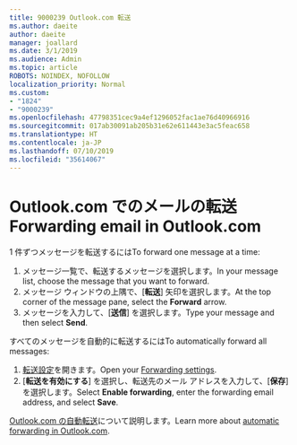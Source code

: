 ```yaml
---
title: 9000239 Outlook.com 転送
ms.author: daeite
author: daeite
manager: joallard
ms.date: 3/1/2019
ms.audience: Admin
ms.topic: article
ROBOTS: NOINDEX, NOFOLLOW
localization_priority: Normal
ms.custom:
- "1824"
- "9000239"
ms.openlocfilehash: 47798351cec9a4ef1296052fac1ae76d40966916
ms.sourcegitcommit: 017ab30091ab205b31e62e611443e3ac5feac658
ms.translationtype: HT
ms.contentlocale: ja-JP
ms.lasthandoff: 07/10/2019
ms.locfileid: "35614067"
---
```

# <a name="forwarding-email-in-outlookcom"></a><span data-ttu-id="0b681-102">Outlook.com でのメールの転送</span><span class="sxs-lookup"><span data-stu-id="0b681-102">Forwarding email in Outlook.com</span></span>

<span data-ttu-id="0b681-103">1 件ずつメッセージを転送するには</span><span class="sxs-lookup"><span data-stu-id="0b681-103">To forward one message at a time:</span></span>

1. <span data-ttu-id="0b681-104">メッセージ一覧で、転送するメッセージを選択します。</span><span class="sxs-lookup"><span data-stu-id="0b681-104">In your message list, choose the message that you want to forward.</span></span>
2. <span data-ttu-id="0b681-105">メッセージ ウィンドウの上隅で、[**転送**] 矢印を選択します。</span><span class="sxs-lookup"><span data-stu-id="0b681-105">At the top corner of the message pane, select the **Forward** arrow.</span></span>
3. <span data-ttu-id="0b681-106">メッセージを入力して、[**送信**] を選択します。</span><span class="sxs-lookup"><span data-stu-id="0b681-106">Type your message and then select **Send**.</span></span>

<span data-ttu-id="0b681-107">すべてのメッセージを自動的に転送するには</span><span class="sxs-lookup"><span data-stu-id="0b681-107">To automatically forward all messages:</span></span>

1. <span data-ttu-id="0b681-108">[転送設定](https://outlook.live.com/mail/options/mail/forwarding/forwardingOption)を開きます。</span><span class="sxs-lookup"><span data-stu-id="0b681-108">Open your [Forwarding settings](https://outlook.live.com/mail/options/mail/forwarding/forwardingOption).</span></span>
2. <span data-ttu-id="0b681-109">[**転送を有効にする**] を選択し、転送先のメール アドレスを入力して、[**保存**] を選択します。</span><span class="sxs-lookup"><span data-stu-id="0b681-109">Select **Enable forwarding**, enter the forwarding email address, and select **Save**.</span></span>

<span data-ttu-id="0b681-110">[Outlook.com の自動転送](https://support.office.com/article/6246987c-6c8f-4144-b255-14fc07007dad?wt.mc_id=Office_Outlook_com_Alchemy)について説明します。</span><span class="sxs-lookup"><span data-stu-id="0b681-110">Learn more about [automatic forwarding in Outlook.com](https://support.office.com/article/6246987c-6c8f-4144-b255-14fc07007dad?wt.mc_id=Office_Outlook_com_Alchemy).</span></span>
